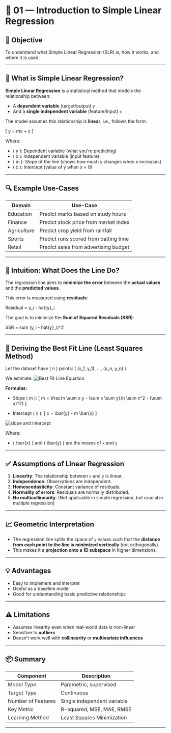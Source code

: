 # 📘 01 — Introduction to Simple Linear Regression

## 🎯 Objective
To understand what Simple Linear Regression (SLR) is, how it works, and where it is used.

---

## 📌 What is Simple Linear Regression?

**Simple Linear Regression** is a statistical method that models the relationship between:

- A **dependent variable** (target/output) `y`
- And a **single independent variable** (feature/input) `x`

The model assumes this relationship is **linear**, i.e., follows the form:

\[
y = mx + c
\]

Where:
- \( y \): Dependent variable (what you're predicting)
- \( x \): Independent variable (input feature)
- \( m \): Slope of the line (shows how much y changes when x increases)
- \( c \): Intercept (value of y when x = 0)

---

## 🔍 Example Use-Cases

| Domain        | Use-Case                              |
|---------------|----------------------------------------|
| Education     | Predict marks based on study hours     |
| Finance       | Predict stock price from market index  |
| Agriculture   | Predict crop yield from rainfall       |
| Sports        | Predict runs scored from batting time  |
| Retail        | Predict sales from advertising budget  |

---

## 🧠 Intuition: What Does the Line Do?

The regression line aims to **minimize the error** between the **actual values** and the **predicted values**.

This error is measured using **residuals**:


Residual = y_i - hat{y}_i


The goal is to minimize the **Sum of Squared Residuals (SSR)**:


SSR = sum (y_i - hat{y}_i)^2


---

## 🧮 Deriving the Best Fit Line (Least Squares Method)

Let the dataset have \( n \) points: \( (x_1, y_1), ..., (x_n, y_n) \)

We estimate: 
![Best Fit Line Equation ](/Linear-Regression-with-GiGi/Simple%20Linear%20Regression%20/images/image1.png)

**Formulas:**
- Slope \( m \):
\[
m = \frac{n \sum x y - \sum x \sum y}{n \sum x^2 - (\sum x)^2}
\]

- Intercept \( c \):
\[
c = \bar{y} - m \bar{x}
\]

![slope and intercept ](/Linear-Regression-with-GiGi/Simple%20Linear%20Regression%20/images/image2.png)


Where:
- \( \bar{x} \) and \( \bar{y} \) are the means of `x` and `y`

---

## ✅ Assumptions of Linear Regression

1. **Linearity**: The relationship between `x` and `y` is linear.
2. **Independence**: Observations are independent.
3. **Homoscedasticity**: Constant variance of residuals.
4. **Normality of errors**: Residuals are normally distributed.
5. **No multicollinearity**: (Not applicable in simple regression, but crucial in multiple regression)

---

## 📈 Geometric Interpretation

- The regression line splits the space of `y` values such that the **distance from each point to the line is minimized vertically** (not orthogonally).
- This makes it a **projection onto a 1D subspace** in higher dimensions.

---

## 💡 Advantages

- Easy to implement and interpret
- Useful as a baseline model
- Good for understanding basic predictive relationships

---

## ⚠️ Limitations

- Assumes linearity even when real-world data is non-linear
- Sensitive to **outliers**
- Doesn’t work well with **collinearity** or **multivariate influences**

---

## 📦 Summary

| Component       | Description                          |
|------------------|--------------------------------------|
| Model Type       | Parametric, supervised               |
| Target Type      | Continuous                           |
| Number of Features | Single independent variable       |
| Key Metric       | R-squared, MSE, MAE, RMSE            |
| Learning Method  | Least Squares Minimization           |

---
